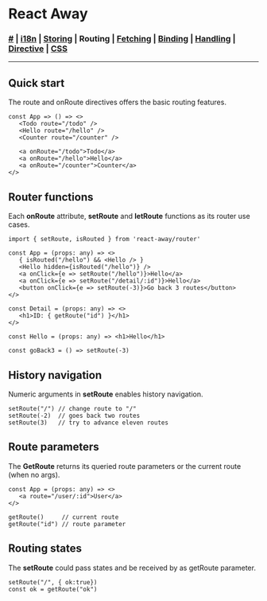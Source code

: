 # React Away

### [#](./index.md) | [i18n](./global.md) | [Storing](./storer.html) | **Routing** | [Fetching](./syncer.md) | [Binding](./binder.md) | [Handling](./broker.md) | [Directive](./proper.md) | [CSS](./styler.md)

<hr />

## Quick start

The route and onRoute directives offers the basic routing features.

```tsx
const App => () => <>
   <Todo route="/todo" />
   <Hello route="/hello" />
   <Counter route="/counter" />
   
   <a onRoute="/todo">Todo</a> 
   <a onRoute="/hello">Hello</a> 
   <a onRoute="/counter">Counter</a> 
</>
```

## Router functions

Each **onRoute** attribute, **setRoute** and **letRoute** functions as its router use cases.

```tsx
import { setRoute, isRouted } from 'react-away/router'

const App = (props: any) => <>
   { isRouted("/hello") && <Hello /> }
   <Hello hidden={isRouted("/hello")} /> 
   <a onClick={e => setRoute("/hello")}>Hello</a> 
   <a onClick={e => setRoute("/detail/:id")}>Hello</a> 
   <button onClick={e => setRoute(-3)}>Go back 3 routes</button>
</>

const Detail = (props: any) => <>
   <h1>ID: { getRoute("id") }</h1>
</>

const Hello = (props: any) => <h1>Hello</h1>

const goBack3 = () => setRoute(-3)
```

## History navigation

Numeric arguments in **setRoute** enables history navigation.

```tsx
setRoute("/") // change route to "/"
setRoute(-2)  // goes back two routes
setRoute(3)   // try to advance eleven routes
```

## Route parameters

The **GetRoute** returns its queried route parameters or the current route (when no args).

```tsx
const App = (props: any) => <>
   <a route="/user/:id">User</a>
</>

getRoute()     // current route
getRoute("id") // route parameter
```

## Routing states

The **setRoute** could pass states  and be received by as getRoute parameter.

```tsx
setRoute("/", { ok:true}) 
const ok = getRoute("ok")
```